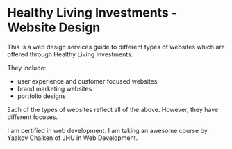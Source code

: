 # Healthy Living Investments - Website Design

This is a web design services guide to different types of websites which are offered through Healthy Living Investments.  

They include:
- user experience and customer focused websites
- brand marketing websites
- portfolio designs

Each of the types of websites reflect all of the above.  However, they have different focuses.

I am certified in web development.  I am taking an awesome course by Yaakov Chaiken of JHU in Web Development.
